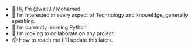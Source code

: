 - 👋 Hi, I’m @wait3 / Mohamed.
- 👀 I’m interested in every aspect of Technology and knoweldge, generally speaking.
- 🌱 I’m currently learning Python
- 💞️ I’m looking to collaborate on any project.
- 📫 How to reach me (I'll update this later).

<!---
wait3/wait3 is a ✨ special ✨ repository because its `README.md` (this file) appears on your GitHub profile.
You can click the Preview link to take a look at your changes.
--->
